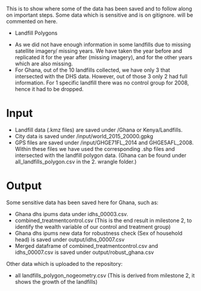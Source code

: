 This is to show where some of the data has been saved and to follow along on important steps. Some data which is sensitive and is on gitignore. will be commented on here. 

* Landfill Polygons
- As we did not have enough information in some landfills due to missing satellite imagery/ missing years. We have taken the year before and replicated it for the year after (missing imagery), and for the other years which are also missing. 
- For Ghana, out of the 10 landfills collected, we have only 3 that intersected with the DHS data. However, out of those 3 only 2 had full information. For 1 specific landfill there was no control group for 2008, hence it had to be dropped. 

# Input 
- Landfill data (.kmz files) are saved under /Ghana or Kenya/Landfills. 
- City data is saved under /input/world_2015_20000.gpkg
- GPS files are saved under /input/GHGE71FL_2014 and GHGE5AFL_2008. Within these files we have used the corresponding .shp files and intersected with the landfill polygon data. (Ghana can be found under all_landfills_polygon.csv in the 2. wrangle folder.)

# Output 
Some sensitive data has been saved here for Ghana, such as:
- Ghana dhs ipums data under idhs_00003.csv. 
- combined_treatmentcontrol.csv (This is the end result in milestone 2, to identify the wealth variable of our control and treatment group)
- Ghana dhs ipums new data for robustness check (Sex of household head) is saved under output/idhs_00007.csv
- Merged dataframe of combined_treatmentcontrol.csv and idhs_00007.csv is saved under output/robust_ghana.csv

Other data which is uploaded to the repository: 
- all landfills_polygon_nogeometry.csv (This is derived from milestone 2, it shows the growth of the landfills)

# 